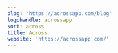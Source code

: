 ```yaml
---
blog: 'https://acrossapp.com/blog'
logohandle: acrossapp
sort: across
title: Across
website: 'https://acrossapp.com/'
---
```


